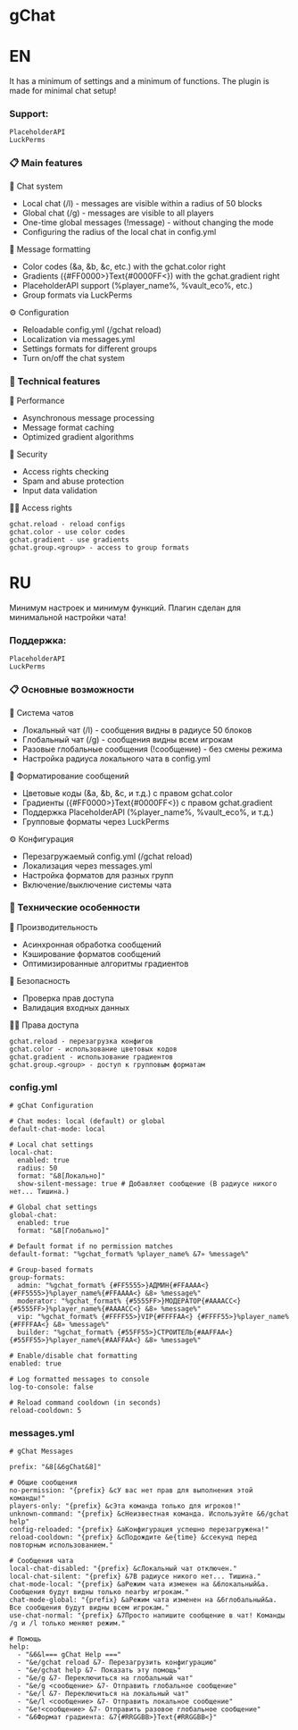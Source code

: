 # gChat

# EN
It has a minimum of settings and a minimum of functions.
The plugin is made for minimal chat setup!

### Support:

```
PlaceholderAPI
LuckPerms
```


### 📋 Main features
💬 Chat system
- Local chat (/l) - messages are visible within a radius of 50 blocks
- Global chat (/g) - messages are visible to all players
- One-time global messages (!message) - without changing the mode
- Configuring the radius of the local chat in config.yml

🎨 Message formatting
- Color codes (&a, &b, &c, etc.) with the gchat.color right
- Gradients ({#FF0000>}Text{#0000FF<}) with the gchat.gradient right
- PlaceholderAPI support (%player_name%, %vault_eco%, etc.)
- Group formats via LuckPerms

⚙️ Configuration
- Reloadable config.yml (/gchat reload)
- Localization via messages.yml
- Settings formats for different groups
- Turn on/off the chat system

### 🔧 Technical features
🚀 Performance
- Asynchronous message processing
- Message format caching
- Optimized gradient algorithms

🔐 Security
- Access rights checking
- Spam and abuse protection
- Input data validation

👮‍♂️ Access rights
```
gchat.reload - reload configs
gchat.color - use color codes
gchat.gradient - use gradients
gchat.group.<group> - access to group formats
```



# RU
Минимум настроек и минимум функций.
Плагин сделан для минимальной настройки чата!

### Поддержка:

```
PlaceholderAPI
LuckPerms
```

### 📋 Основные возможности
💬 Система чатов
- Локальный чат (/l) - сообщения видны в радиусе 50 блоков
- Глобальный чат (/g) - сообщения видны всем игрокам
- Разовые глобальные сообщения (!сообщение) - без смены режима
- Настройка радиуса локального чата в config.yml

🎨 Форматирование сообщений
- Цветовые коды (&a, &b, &c, и т.д.) с правом gchat.color
- Градиенты ({#FF0000>}Text{#0000FF<}) с правом gchat.gradient
- Поддержка PlaceholderAPI (%player_name%, %vault_eco%, и т.д.)
- Групповые форматы через LuckPerms

⚙️ Конфигурация
- Перезагружаемый config.yml (/gchat reload)
- Локализация через messages.yml
- Настройка форматов для разных групп
- Включение/выключение системы чата

### 🔧 Технические особенности
🚀 Производительность
- Асинхронная обработка сообщений
- Кэширование форматов сообщений
- Оптимизированные алгоритмы градиентов

🔐 Безопасность
- Проверка прав доступа
- Валидация входных данных

👮‍♂️ Права доступа

```
gchat.reload - перезагрузка конфигов
gchat.color - использование цветовых кодов
gchat.gradient - использование градиентов
gchat.group.<group> - доступ к групповым форматам
```

### config.yml
```
# gChat Configuration

# Chat modes: local (default) or global
default-chat-mode: local

# Local chat settings
local-chat:
  enabled: true
  radius: 50
  format: "&8[Локально]"
  show-silent-message: true # Добавляет сообщение (В радиусе никого нет... Тишина.)

# Global chat settings
global-chat:
  enabled: true
  format: "&8[Глобально]"

# Default format if no permission matches
default-format: "%gchat_format% %player_name% &7» %message%"

# Group-based formats
group-formats:
  admin: "%gchat_format% {#FF5555>}АДМИН{#FFAAAA<} {#FF5555>}%player_name%{#FFAAAA<} &8» %message%"
  moderator: "%gchat_format% {#5555FF>}МОДЕРАТОР{#AAAACC<} {#5555FF>}%player_name%{#AAAACC<} &8» %message%"
  vip: "%gchat_format% {#FFFF55>}VIP{#FFFFAA<} {#FFFF55>}%player_name%{#FFFFAA<} &8» %message%"
  builder: "%gchat_format% {#55FF55>}СТРОИТЕЛЬ{#AAFFAA<} {#55FF55>}%player_name%{#AAFFAA<} &8» %message%"

# Enable/disable chat formatting
enabled: true

# Log formatted messages to console
log-to-console: false

# Reload command cooldown (in seconds)
reload-cooldown: 5
```

### messages.yml
```
# gChat Messages

prefix: "&8[&6gChat&8]"

# Общие сообщения
no-permission: "{prefix} &cУ вас нет прав для выполнения этой команды!"
players-only: "{prefix} &cЭта команда только для игроков!"
unknown-command: "{prefix} &cНеизвестная команда. Используйте &6/gchat help"
config-reloaded: "{prefix} &aКонфигурация успешно перезагружена!"
reload-cooldown: "{prefix} &cПодождите &e{time} &cсекунд перед повторным использованием."

# Сообщения чата
local-chat-disabled: "{prefix} &cЛокальный чат отключен."
local-chat-silent: "{prefix} &7В радиусе никого нет... Тишина."
chat-mode-local: "{prefix} &aРежим чата изменен на &6локальный&a. Сообщения будут видны только nearby игрокам."
chat-mode-global: "{prefix} &aРежим чата изменен на &6глобальный&a. Все сообщения будут видны всем игрокам."
use-chat-normal: "{prefix} &7Просто напишите сообщение в чат! Команды /g и /l только меняют режим."

# Помощь
help:
  - "&6&l=== gChat Help ==="
  - "&e/gchat reload &7- Перезагрузить конфигурацию"
  - "&e/gchat help &7- Показать эту помощь"
  - "&e/g &7- Переключиться на глобальный чат"
  - "&e/g <сообщение> &7- Отправить глобальное сообщение"
  - "&e/l &7- Переключиться на локальный чат"
  - "&e/l <сообщение> &7- Отправить локальное сообщение"
  - "&e!<сообщение> &7- Отправить разовое глобальное сообщение"
  - "&6Формат градиента: &7{#RRGGBB>}Text{#RRGGBB<}"
```
